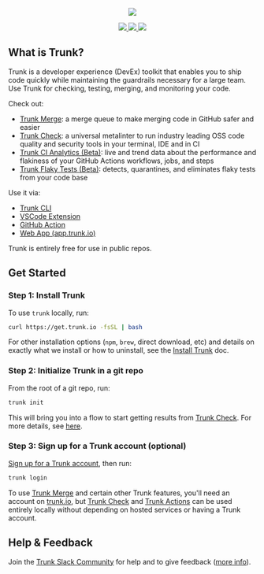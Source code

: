 <!-- trunk-ignore(markdownlint/MD041) -->
<p align="center">
  <a href="https://docs.trunk.io">
    <img src="https://github.com/trunk-io/.github/assets/1265982/5e630667-e3f3-43d7-b5db-b6eb40cff04c" />
  </a>
</p>
<p align="center">
  <a href="https://marketplace.visualstudio.com/items?itemName=Trunk.io">
    <img src="https://img.shields.io/visual-studio-marketplace/i/Trunk.io?logo=visualstudiocode"/>
  </a>
  <a href="https://slack.trunk.io">
    <img src="https://img.shields.io/badge/slack-slack.trunk.io-blue?logo=slack"/>
  </a>
  <a href="https://docs.trunk.io">
    <img src="https://img.shields.io/badge/docs.trunk.io-7f7fcc?label=docs&logo=readthedocs&labelColor=555555&logoColor=ffffff"/>
  </a>
</p>

## What is Trunk?

Trunk is a developer experience (DevEx) toolkit that enables you to ship code quickly while maintaining the guardrails necessary for a large team. Use Trunk for checking, testing, merging, and monitoring your code.

Check out:

- [Trunk Merge](https://docs.trunk.io/merge-queue): a merge queue to make merging code in GitHub safer and easier
- [Trunk Check](https://docs.trunk.io/code-quality): a universal metalinter to run industry leading OSS code quality and security tools in your terminal, IDE and in CI
- [Trunk CI Analytics (Beta)](https://trunk.io/ci-analytics): live and trend data about the performance and flakiness of your GitHub Actions workflows, jobs, and steps
- [Trunk Flaky Tests (Beta)](https://trunk.io/flaky-tests): detects, quarantines, and eliminates flaky tests from your code base

Use it via:

- [Trunk CLI](https://docs.trunk.io/cli)
- [VSCode Extension](https://docs.trunk.io/code-quality/ide-integration)
- [GitHub Action](https://docs.trunk.io/code-quality/ci-setup/manual-setup)
- [Web App (app.trunk.io)](https://app.trunk.io)

Trunk is entirely free for use in public repos.

## Get Started

### Step 1: Install Trunk

To use `trunk` locally, run:

```bash
curl https://get.trunk.io -fsSL | bash
```

For other installation options (`npm`, `brew`, direct download, etc) and details on exactly what we install or how to uninstall, see the [Install Trunk](https://docs.trunk.io/code-quality/setup-and-installation) doc.

### Step 2: Initialize Trunk in a git repo

From the root of a git repo, run:

```bash
trunk init
```

This will bring you into a flow to start getting results from [Trunk Check](https://docs.trunk.io/code-quality). For more details, see [here](https://docs.trunk.io/code-quality/setup-and-installation).

### Step 3: Sign up for a Trunk account (optional)

[Sign up for a Trunk account](https://app.trunk.io/signup), then run:

```bash
trunk login
```

To use [Trunk Merge](https://docs.trunk.io/merge) and certain other Trunk features, you'll need an account on [trunk.io](https://app.trunk.io), but [Trunk Check](https://docs.trunk.io/docs/code-quality) and [Trunk Actions](https://docs.trunk.io/cli/getting-started/actions) can be used entirely locally without depending on hosted services or having a Trunk account.

## Help & Feedback

Join the [Trunk Slack Community](https://slack.trunk.io) for help and to give feedback ([more info](https://docs.trunk.io/administration/community)).

